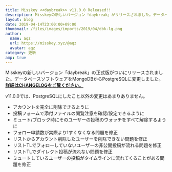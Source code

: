 ```yaml
---
title: Misskey <<daybreak>> v11.0.0 Released!!
description: Misskeyの新しいバージョン「daybreak」がリリースされました。データベースソフトウェアをPostgreSQLに変更しました。
layout: blog
date: 2019-04-14T23:00:00+09:00
thumbnail: /files/images/imports/2019/04/dbk-lg.png
author:
  name: aqz
  url: https://misskey.xyz/@aqz
  avatar: aqz
category: 更新
amp: true
---
```

Misskeyの新しいバージョン「daybreak」の正式版がついにリリースされました。データベースソフトウェアをMongoDBからPostgreSQLに変更しました。  
[**詳細はCHANGELOGをご覧ください。**](https://github.com/syuilo/misskey/blob/develop/CHANGELOG.md#1100-daybreak)

v11.0.0では、PostgreSQLにしたこと以外の変更はあまりありません。

- アカウントを完全に削除できるように
- 投稿フォームで添付ファイルの閲覧注意を確認/設定できるように
- ミュート/ブロック時にそのユーザーの投稿のウォッチをすべて解除するように
- フォロー申請数が実際より1すくなくなる問題を修正
- リストからアカウント削除したユーザーを削除できない問題を修正
- リストTLでフォローしていないユーザーの非公開投稿が流れる問題を修正
- リストTLでダイレクト投稿が流れない問題を修正
- ミュートしているユーザーの投稿がタイムラインに流れてくることがある問題を修正
